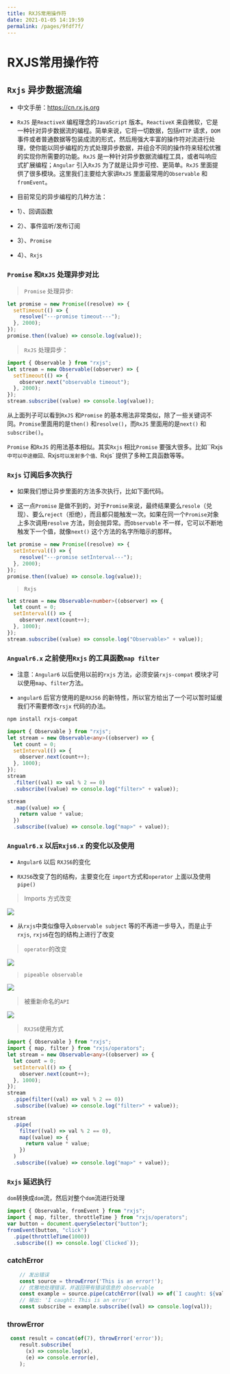 ```yaml
---
title: RXJS常用操作符
date: 2021-01-05 14:19:59
permalink: /pages/9fdf7f/
---
```


# RXJS常用操作符


## `Rxjs` 异步数据流编

- 中文手册：https://cn.rx.js.org

- `RxJS` 是`ReactiveX` 编程理念的`JavaScript` 版本。`ReactiveX` 来自微软，它是一种针对异步数据流的编程。简单来说，它将一切数据，包括`HTTP` 请求，`DOM` 事件或者普通数据等包装成流的形式，然后用强大丰富的操作符对流进行处理，使你能以同步编程的方式处理异步数据，并组合不同的操作符来轻松优雅的实现你所需要的功能。`RxJS` 是一种针对异步数据流编程工具，或者叫响应式扩展编程；`Angular` 引入`RxJS` 为了就是让异步可控、更简单。`RxJS` 里面提供了很多模块。这里我们主要给大家讲`RxJS` 里面最常用的`Observable` 和 `fromEvent`。

- 目前常见的异步编程的几种方法：

- 1）、回调函数
- 2）、事件监听/发布订阅
- 3）、`Promise`
- 4）、`Rxjs`

### `Promise` 和`RxJS` 处理异步对比

> `Promise` 处理异步:

```js
let promise = new Promise((resolve) => {
  setTimeout(() => {
    resolve("---promise timeout---");
  }, 2000);
});
promise.then((value) => console.log(value));
```

> `RxJS` 处理异步：

```js
import { Observable } from "rxjs";
let stream = new Observable((observer) => {
  setTimeout(() => {
    observer.next("observable timeout");
  }, 2000);
});
stream.subscribe((value) => console.log(value));
```

从上面列子可以看到`RxJS` 和`Promise` 的基本用法非常类似，除了一些关键词不同。`Promise`里面用的是`then()` 和`resolve()`，而`RxJS` 里面用的是`next()` 和`subscribe()`。

`Promise` 和`RxJS` 的用法基本相似。其实`Rxjs` 相比`Promise` 要强大很多。比如``Rxjs`中可以中途撤回、`Rxjs`可以发射多个值、`Rxjs` 提供了多种工具函数等等。

### `Rxjs` 订阅后多次执行

- 如果我们想让异步里面的方法多次执行，比如下面代码。

- 这一点`Promise` 是做不到的，对于`Promise`来说，最终结果要么`resole`（兑现）、要么`reject`（拒绝），而且都只能触发一次。如果在同一个`Promise`对象上多次调用`resolve` 方法，则会抛异常。而`Observable` 不一样，它可以不断地触发下一个值，就像`next()` 这个方法的名字所暗示的那样。

```typescript
let promise = new Promise((resolve) => {
  setInterval(() => {
    resolve("---promise setInterval---");
  }, 2000);
});
promise.then((value) => console.log(value));
```

> `Rxjs`

```typescript
let stream = new Observable<number>((observer) => {
  let count = 0;
  setInterval(() => {
    observer.next(count++);
  }, 1000);
});
stream.subscribe((value) => console.log("Observable>" + value));
```

### `Angualr6.x` 之前使用`Rxjs` 的工具函数`map filter`

- 注意：`Angular6` 以后使用以前的`rxjs` 方法，必须安装`rxjs-compat` 模块才可以使用`map`、`filter`方法。

- `angular6` 后官方使用的是`RXJS6` 的新特性，所以官方给出了一个可以暂时延缓我们不需要修改`rsjx` 代码的办法。

```typescript
npm install rxjs-compat
```

```typescript
import { Observable } from "rxjs";
let stream = new Observable<any>((observer) => {
  let count = 0;
  setInterval(() => {
    observer.next(count++);
  }, 1000);
});
stream
  .filter((val) => val % 2 == 0)
  .subscribe((value) => console.log("filter>" + value));

stream
  .map((value) => {
    return value * value;
  })
  .subscribe((value) => console.log("map>" + value));
```

### `Angualr6.x` 以后`Rxjs6.x` 的变化以及使用

- `Angular6` 以后 `RXJS6`的变化

* `RXJS6`改变了包的结构，主要变化在 `import`方式和`operator` 上面以及使用`pipe()`

> Imports 方式改变

![](https://github.com/zmj0920/ng-learning/blob/master/README/rxjs1.png)

- 从`rxjs`中类似像导入`observable subject` 等的不再进一步导入，而是止于`rxjs`, `rxjs6`在包的结构上进行了改变

> `operator`的改变

![](https://github.com/zmj0920/ng-learning/blob/master/README/rxjs2.png)

> `pipeable observable`

![](https://github.com/zmj0920/ng-learning/blob/master/README/rxjs3.png)

> 被重新命名的`API`

![](https://github.com/zmj0920/ng-learning/blob/master/README/rxjs4.png)

> `RXJS6`使用方式

```ts
import { Observable } from "rxjs";
import { map, filter } from "rxjs/operators";
let stream = new Observable<any>((observer) => {
  let count = 0;
  setInterval(() => {
    observer.next(count++);
  }, 1000);
});
stream
  .pipe(filter((val) => val % 2 == 0))
  .subscribe((value) => console.log("filter>" + value));

stream
  .pipe(
    filter((val) => val % 2 == 0),
    map((value) => {
      return value * value;
    })
  )
  .subscribe((value) => console.log("map>" + value));
```

### `Rxjs` 延迟执行

`dom`转换成`dom`流，然后对整个`dom`流进行处理

```typescript
import { Observable, fromEvent } from "rxjs";
import { map, filter, throttleTime } from "rxjs/operators";
var button = document.querySelector("button");
fromEvent(button, "click")
  .pipe(throttleTime(1000))
  .subscribe(() => console.log(`Clicked`));
```



### catchError

```js
    // 发出错误
    const source = throwError('This is an error!');
    // 优雅地处理错误，并返回带有错误信息的 observable
    const example = source.pipe(catchError((val) => of(`I caught: ${val}`)));
    // 输出: 'I caught: This is an error'
    const subscribe = example.subscribe((val) => console.log(val));
```

### throwError

```js
 const result = concat(of(7), throwError('error'));
    result.subscribe(
      (x) => console.log(x),
      (e) => console.error(e),
    );

```
